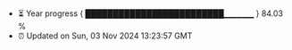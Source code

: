 - ⏳ Year progress { █████████████████████████▁▁▁▁▁ } 84.03 %
- ⏰ Updated on Sun, 03 Nov 2024 13:23:57 GMT

